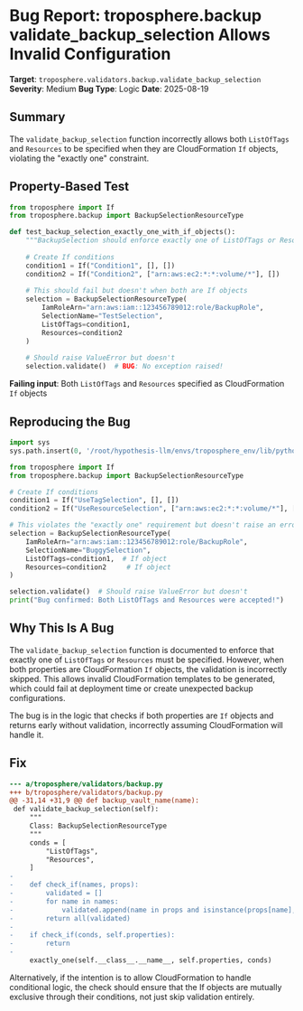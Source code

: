 # Bug Report: troposphere.backup validate_backup_selection Allows Invalid Configuration

**Target**: `troposphere.validators.backup.validate_backup_selection`
**Severity**: Medium
**Bug Type**: Logic
**Date**: 2025-08-19

## Summary

The `validate_backup_selection` function incorrectly allows both `ListOfTags` and `Resources` to be specified when they are CloudFormation `If` objects, violating the "exactly one" constraint.

## Property-Based Test

```python
from troposphere import If
from troposphere.backup import BackupSelectionResourceType

def test_backup_selection_exactly_one_with_if_objects():
    """BackupSelection should enforce exactly one of ListOfTags or Resources, even for If objects"""
    
    # Create If conditions
    condition1 = If("Condition1", [], [])
    condition2 = If("Condition2", ["arn:aws:ec2:*:*:volume/*"], [])
    
    # This should fail but doesn't when both are If objects
    selection = BackupSelectionResourceType(
        IamRoleArn="arn:aws:iam::123456789012:role/BackupRole",
        SelectionName="TestSelection",
        ListOfTags=condition1,
        Resources=condition2
    )
    
    # Should raise ValueError but doesn't
    selection.validate()  # BUG: No exception raised!
```

**Failing input**: Both `ListOfTags` and `Resources` specified as CloudFormation `If` objects

## Reproducing the Bug

```python
import sys
sys.path.insert(0, '/root/hypothesis-llm/envs/troposphere_env/lib/python3.13/site-packages')

from troposphere import If
from troposphere.backup import BackupSelectionResourceType

# Create If conditions
condition1 = If("UseTagSelection", [], [])
condition2 = If("UseResourceSelection", ["arn:aws:ec2:*:*:volume/*"], [])

# This violates the "exactly one" requirement but doesn't raise an error
selection = BackupSelectionResourceType(
    IamRoleArn="arn:aws:iam::123456789012:role/BackupRole",
    SelectionName="BuggySelection",
    ListOfTags=condition1,  # If object
    Resources=condition2     # If object
)

selection.validate()  # Should raise ValueError but doesn't
print("Bug confirmed: Both ListOfTags and Resources were accepted!")
```

## Why This Is A Bug

The `validate_backup_selection` function is documented to enforce that exactly one of `ListOfTags` or `Resources` must be specified. However, when both properties are CloudFormation `If` objects, the validation is incorrectly skipped. This allows invalid CloudFormation templates to be generated, which could fail at deployment time or create unexpected backup configurations.

The bug is in the logic that checks if both properties are `If` objects and returns early without validation, incorrectly assuming CloudFormation will handle it.

## Fix

```diff
--- a/troposphere/validators/backup.py
+++ b/troposphere/validators/backup.py
@@ -31,14 +31,9 @@ def backup_vault_name(name):
 def validate_backup_selection(self):
     """
     Class: BackupSelectionResourceType
     """
     conds = [
         "ListOfTags",
         "Resources",
     ]
-
-    def check_if(names, props):
-        validated = []
-        for name in names:
-            validated.append(name in props and isinstance(props[name], If))
-        return all(validated)
-
-    if check_if(conds, self.properties):
-        return
-
     exactly_one(self.__class__.__name__, self.properties, conds)
```

Alternatively, if the intention is to allow CloudFormation to handle conditional logic, the check should ensure that the If objects are mutually exclusive through their conditions, not just skip validation entirely.